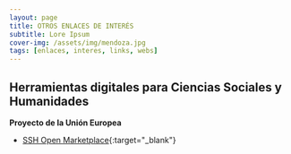 ```yaml
---
layout: page
title: OTROS ENLACES DE INTERÉS
subtitle: Lore Ipsum
cover-img: /assets/img/mendoza.jpg
tags: [enlaces, interes, links, webs]
---
```


## Herramientas digitales para Ciencias Sociales y Humanidades

**Proyecto de la Unión Europea**

- [SSH Open Marketplace](https://marketplace.sshopencloud.eu/){:target="_blank"}
